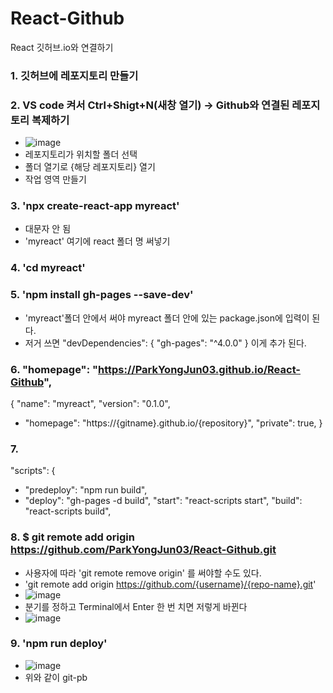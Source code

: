 # React-Github
React 깃허브.io와 연결하기

### 1. 깃허브에 레포지토리 만들기
### 2. VS code 켜서 Ctrl+Shigt+N(새창 열기) -> Github와 연결된 레포지토리 복제하기
  - ![image](https://user-images.githubusercontent.com/83456300/171770390-ef6bd0a9-46c6-483b-b93e-06f3972194be.png)
  -  레포지토리가 위치할 폴더 선택
  -  폴더 열기로 {해당 레포지토리} 열기
  -  작업 영역 만들기
### 3. 'npx create-react-app myreact'
  - 대문자 안 됨
  - 'myreact' 여기에 react 폴더 명 써넣기
### 4. 'cd myreact'
### 5. 'npm install gh-pages --save-dev'
  - 'myreact'폴더 안에서 써야 myreact 폴더 안에 있는 package.json에 입력이 된다.
  - 저거 쓰면   "devDependencies": {
                "gh-pages": "^4.0.0"
                }
                이게 추가 된다.
### 6. "homepage": "https://ParkYongJun03.github.io/React-Github",
{
  "name": "myreact",
  "version": "0.1.0",
+ "homepage": "https://{gitname}.github.io/{repository}",
  "private": true,
  }
### 7. 
  "scripts": {
+   "predeploy": "npm run build",
+   "deploy": "gh-pages -d build",
    "start": "react-scripts start",
    "build": "react-scripts build",
### 8. $ git remote add origin https://github.com/ParkYongJun03/React-Github.git
  - 사용자에 따라  'git remote remove origin' 를 써야할 수도 있다.
  - 'git remote add origin https://github.com/{username}/{repo-name}.git'
  - ![image](https://user-images.githubusercontent.com/83456300/171771793-bb2da1f6-a8ce-4bee-975d-f868f7086533.png)
  - 분기를 정하고  Terminal에서 Enter 한 번 치면 저렇게 바뀐다
  - ![image](https://user-images.githubusercontent.com/83456300/171771893-49f3f76a-bed3-4bbe-8e2a-0996125a51a0.png)

### 9. 'npm run deploy'
  - ![image](https://user-images.githubusercontent.com/83456300/171772065-f5cd1095-2967-4fc8-80eb-7496429538ba.png)
  - 위와 같이 git-pb

